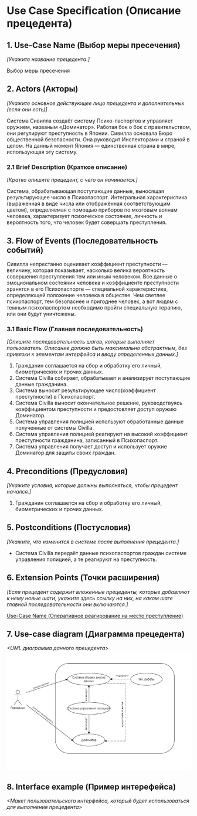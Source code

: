 # Use Case Speciﬁcation (Описание прецедента)  
  
## 1. Use-Case Name (Выбор меры пресечения)
*[Укажите название прецедента.]*  

Выбор меры пресечения

## 2. Actors (Акторы)
*[Укажите основное действующее лицо прецедента и дополнительных (если они есть)]*

Система Сивилла создаёт систему Психо-паспортов и управляет оружием, названым «Доминатор». Работая бок о бок с правительством, они регулируют преступность в Японии. Сивилла основала Бюро общественной безопасности. Она руководит Инспекторами и страной в целом. На данный момент Япония — единственная страна в мире, использующая эту систему.
  
### 2.1 Brief Description (Краткое описание)
*[Кратко опишите прецедент, с чего он начинается.]*
  
Система, обрабатывающая поступающие данные, выносящая результирующее число в Психопаспорт. Интегральная характеристика (выраженная в виде числа или отображённая соответствующим цветом), определяемая с помощью приборов по мозговым волнам человека, характеризует психическое состояние, личность и вероятность того, что человек будет совершать преступления.
  
## 3. Flow of Events (Последовательность событий)

Сивилла непрестанно оценивает коэффициент преступности — величину, которая показывает, насколько велика вероятность совершения преступления тем или иным человеком. Все данные о эмоциональном состоянии человека и коэффициенте преступности хранятся в его Психопаспорте — специальной характеристике, определяющей положение человека в обществе. Чем светлее психопаспорт, тем безопаснее и пригоднее человек, а вот людям с темным психопаспортом необходимо пройти специальную терапию, или они будут уничтожены.

### 3.1 Basic Flow (Главная последовательность)
*[Опишите последовательность шагов, которые выполняет пользователь. Описание должно быть максимально абстрактным, без привязки к элементам интерфейса и вводу определенных данных.]*  

1) Гражданин соглашается на сбор и обработку его личный, биометрических и прочих данных.
2) Система Civilla собирает, обрабатывает и анализирует поступающие данные гражданина.
3) Система выносит результирующее число(коэффициент преступности) в Психопаспорт.
4) Система Civilla выносит окончательное решение, руководствуясь коэффициентом преступности и предостовляет доступ оружию Доминатор. 
5) Система управления полицией используют обработанные данные полученные от системы Civilla.
6) Система управления полицией реагируют на высокий коэффициент преступности гражданина, записанный в Психопаспорт.
7) Система управления получает доступ и использует оружие Доминатор для защиты своих граждан.

## 4. Preconditions (Предусловия)
*[Укажите условия, которые должны выполняться, чтобы прецедент начался.]*

1)	Гражданин соглашается на сбор и обработку его личный, биометрических и прочих данных.

## 5. Postconditions (Постусловия)  
*[Укажите, что изменится в системе после выполнения прецедента.]*

* Система Civilla передаёт данные психопаспортов граждан системе управления полицией, а те реагируют на преступность.  

## 6. Extension Points (Точки расширения)
*[Если прецедент содержит вложенные прецеденты, которые добавляют к нему новые шаги, укажите здесь ссылку на них, на каком шаге главной последовательности они включаются.]*

 [Use-Case Name (Оперативное реагирование на место преступление)](https://github.com/FF220v/ITMO-Psychopass-Team/blob/use-case_1/docs/use-case_1.md)  
 
## 7. Use-case diagram (Диаграмма прецедента)
*<UML диаграмма данного прецедента>* 
![Диаграмма прецедента)](https://github.com/FF220v/ITMO-Psychopass-Team/blob/use-case_3/docs/Diagram%20use-case_3.png)  

## 8. Interface example (Пример интерефейса)
*<Макет пользовательского интерфейса, который будет использоваться для выполнения прецедента>*
